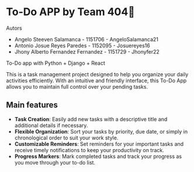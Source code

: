 <h1>To-Do APP by Team 404📝 </h1>

Autors

- Angelo Steeven Salamanca - 1151706 - AngeloSalamanca21 <br>
- Antonio Josue Reyes Paredes - 1152095 - Josuereyes16 <br>
- Jhony Alberto Fernandez Fernandez - 1151729 - Jhonyfer22 <br>

<p>To-Do app with Python + Django + React</p>

This is a task management project designed to help you organize your daily activities efficiently. With an intuitive and friendly interface, this To-Do App allows you to maintain full control over your pending tasks.

## Main features

- **Task Creation**: Easily add new tasks with a descriptive title and additional details if necessary.
- **Flexible Organization**: Sort your tasks by priority, due date, or simply in chronological order to suit your work style.
- **Customizable Reminders**: Set reminders for your important tasks and receive timely notifications to keep your productivity on track.
- **Progress Markers**: Mark completed tasks and track your progress as you move through your to-do list.
